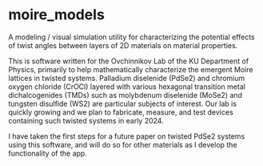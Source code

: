 # moire_models
A modeling / visual simulation utility for characterizing the potential effects of twist angles between layers of 2D materials on material properties.

This is software written for the Ovchinnikov Lab of the KU Department of Physics, primarily to help mathematically characterize the emergent Moire lattices in twisted systems. Palladium diselenide (PdSe2) and chromium oxygen chloride (CrOCl) layered with various hexagonal transition metal dichalcogenides (TMDs) such as molybdenum diselenide (MoSe2) and tungsten disulfide (WS2) are particular subjects of interest. Our lab is quickly growing and we plan to fabricate, measure, and test devices containing such twisted systems in early 2024.

I have taken the first steps for a future paper on twisted PdSe2 systems using this software, and will do so for other materials as I develop the functionality of the app.
